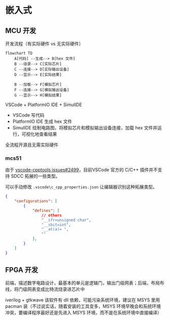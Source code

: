 # 嵌入式

## MCU 开发

开发流程（有实际硬件 vs 无实际硬件）

```mermaid
flowchart TD
    A[代码] --生成--> B[hex 文件]
    B --烧录--> C[实际芯片]
    C --连接--> D[实际输出设备]
    D --显示--> E[实际结果]

    B --加载--> F[模拟芯片]
    F --连接--> G[模拟输出设备]
    G --显示--> H[模拟结果]
```

VSCode + PlatformIO IDE + SimulIDE

- VSCode 写代码
- PlatformIO IDE 生成 hex 文件
- SimulIDE 绘制电路图，将模拟芯片和模拟输出设备连接，加载 hex 文件并运行，可视化地查看结果

全流程开源且无需实际硬件

### mcs51

由于 [vscode-cpptools issues#2499](https://github.com/Microsoft/vscode-cpptools/issues/2499)，目前VSCode 官方的 C/C++ 插件并不支持 SDCC 拓展的一些类型。

可以手动修改 `.vscode\c_cpp_properties.json` 让编辑器识别这种拓展类型。

```json
{
    "configurations": [
        {
            "defines": [
                // others
                "__sfr=unsigned char",
                "__sbit=int",
                "__at(a)= ",
                ""
            ],
        }
    ]
}
```

## FPGA 开发

前端，描述数字电路设计，最基本的单元是逻辑门，输出门级网表；后端，布局布线，将门级网表变成比特流烧录进芯片中

iverilog + gtkwave 该软件有 dll 依赖，可能污染系统环境，建议在 MSYS 里用 pacman 装（不过说实话，随着安装的工具变多，MSYS 环境早晚会和系统环境冲突，要编译程序最好还是先进入 MSYS 环境，而不是在系统环境中直接编译）
